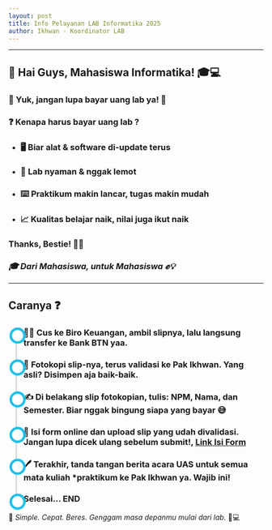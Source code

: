 ```yaml
---
layout: post
title: Info Pelayanan LAB Informatika 2025
author: Ikhwan - Koordinator LAB
---
```


<style>
  ul.timeline {
      list-style-type: none;
      position: relative;
  }
  ul.timeline:before {
      content: ' ';
      background: #d4d9df;
      display: inline-block;
      position: absolute;
      left: 14px;
      /* left: 30px; */
      width: 3px;
      height: 100%;
      z-index: 400;
  }
  ul.timeline > li {
      margin: 10px 1px;
      padding-left: 5px;
    /*  margin: 20px 0;
        padding-left: 20px; */
  }
  ul.timeline > li:before {
      content: ' ';
      /* background: white; */
      background: white;
      display: inline-block;
      position: absolute;
      border-radius: 50%;
      border: 5px solid #22c0e8;
      left: 2px;
      /* left: 20px; */
      width: 22px;
      height: 22px;
      z-index: 400;
  }
</style>
<hr>
<div class="container mt-5 mb-5">
	<div class="row">
		<div class="col-md-6 offset-md-3X">
			<!-- <h2>LAB Informatika UMMU</h2> -->
            <h2>👋 Hai Guys, Mahasiswa Informatika! 🎓💻</h2>
            <h3>📢 Yuk, jangan lupa <strong>bayar uang lab</strong> ya! 💸</h3>
            <h3>❓ <strong>Kenapa harus bayar uang lab ?</strong></h3>
            <ul>
                <li><h3>🖥️ Biar alat & software di-update terus</h3></li>
                <li><h3>🧰 Lab nyaman & nggak lemot</h3></li>
                <li><h3>⌨️ Praktikum makin lancar, tugas makin mudah</h3></li>
                <li><h3>📈 Kualitas belajar naik, nilai juga ikut naik</h3></li>
            </ul>
            <h3>Thanks, Bestie! 💙💯</h3>
            <h3><I>🎓 Dari Mahasiswa, untuk Mahasiswa ✊💡</I></h3>
            <hr>
    <!-- ********************************** -->
            <h2>Caranya ❓</h2>
			<ul class="timeline">
				<li>
					<h3> 🏃‍♂️ <B>Cus ke Biro Keuangan</B>, ambil slipnya, lalu langsung <B>transfer ke Bank BTN</B> yaa.</h3>
				</li>
                <li>
                    <h3> 📄 <B>Fotokopi slip-nya</B>, terus <B>validasi ke Pak Ikhwan</B>. Yang asli? Disimpen aja baik-baik.</h3>
                </li>
				<li>
					<h3> ✍️ Di belakang slip fotokopian, tulis: <B>NPM, Nama, dan Semester</B>. Biar nggak bingung siapa yang bayar 😅</h3>
				</li>     
                <li>
					<h3> 📲 <B>Isi form online</B> dan <B>upload slip yang udah divalidasi</B>. Jangan lupa dicek ulang sebelum submit!,  <a href="https://forms.gle/qVQQxYQQ3EYJS3xu8" target="_blank">Link Isi Form</a></h3>
				</li>
                <li>
					<h3> 🖊️ Terakhir, <B>tanda tangan berita acara UAS</B> untuk semua mata kuliah *<b>praktikum</b> ke <B>Pak Ikhwan</B> ya. Wajib ini!</h3>
				</li>          
                <li><h3>Selesai...  END</h3></li>
			</ul>
		</div>
	</div>
</div>

🧠 *Simple. Cepat. Beres. Genggam masa depanmu mulai dari lab.* 💪💻